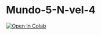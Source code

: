 # Mundo-5-N-vel-4
[![Open In Colab](https://colab.research.google.com/assets/colab-badge.svg)](https://colab.research.google.com/github/BrenoAmbrosim/analise-sentimentos/blob/main/sentiment.ipynb)
